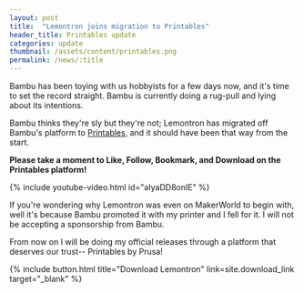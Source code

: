 ```yaml
---
layout: post
title:  "Lemontron joins migration to Printables"
header_title: Printables update
categories: update
thumbnail: /assets/content/printables.png
permalink: /news/:title
---
```


Bambu has been toying with us hobbyists for a few days now, and it's time to set the record straight. Bambu is
currently doing a rug-pull and lying about its intentions.

Bambu thinks they're sly but they're not; Lemontron has migrated off Bambu's platform
to [Printables]({{site.download_link}}), and it should have been that way from the start.

**Please take a moment to Like, Follow, Bookmark, and Download on the Printables platform!**

{% include youtube-video.html id="aIyaDD8onIE" %}

If you're wondering why Lemontron was even on MakerWorld to begin with, well it's because Bambu promoted it with my
printer and I fell for it. I will not be accepting a sponsorship from Bambu.

From now on I will be doing my official releases through a platform that deserves our trust-- Printables by Prusa!

{% include button.html
title="Download Lemontron"
link=site.download_link
target="_blank" %}
